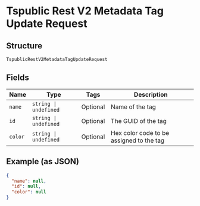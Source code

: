 
# Tspublic Rest V2 Metadata Tag Update Request

## Structure

`TspublicRestV2MetadataTagUpdateRequest`

## Fields

| Name | Type | Tags | Description |
|  --- | --- | --- | --- |
| `name` | `string \| undefined` | Optional | Name of the tag |
| `id` | `string \| undefined` | Optional | The GUID of the tag |
| `color` | `string \| undefined` | Optional | Hex color code to be assigned to the tag |

## Example (as JSON)

```json
{
  "name": null,
  "id": null,
  "color": null
}
```

